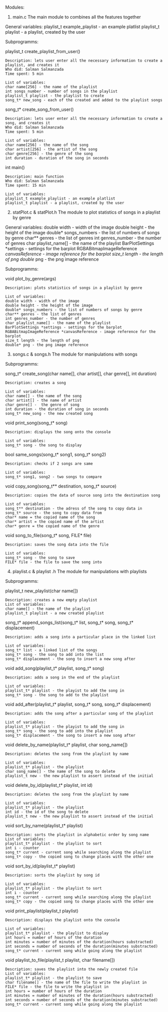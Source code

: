 Modules:

1. main.c
The main module to combines all the features together

General variables:
playlist_t example_playlist - an example platlist
playlist_t playlist - a playlist, created by the user


Subprogramms:

playlist_t create_playlist_from_user()

	Description: lets user enter all the necessary information to create a playlist, and creates it
	Who did: Salman Salmanzada
	Time spent: 5 min

	List of variables:
	char name[256] - the name of the playlist
	int songs_number - number of songs in the playlist
	playlist_t playlist - the playlist to create
	song_t* new_song - each of the created and added to the playlist songs


song_t* create_song_from_user()

	Description: lets user enter all the necessary information to create a song, and creates it
	Who did: Salman Salmanzada
	Time spent: 5 min

	List of variables:
	char name[256] - the name of the song
	char artist[256] - the artist of the song
	char genre[256] - the genre of the song
	int duration - duration of the song in seconds

int main()

	Description: main function
	Who did: Salman Salmanzada
	Time spent: 15 min

	List of variables:
	playlist_t example_playlist - an example platlist
	playlist_t playlist - a playlist, created by the user


2. statPlot.c & statPlot.h
The module to plot statistics of songs in a playlist by genre

General variables:
double width - width of the image
double height - the height of the image
double* songs_numbers - the list of numbers of songs by genre
char** genres - the list of genres
int genres_number - the number of genres
char playlist_name[] - the name of the playlist
BarPlotSettings *settings - settings for the barplot
RGBABitmapImageReference *canvasReference - image reference for the barplot
size_t length - the length of png
double* png - the png image reference


Subprogramms:

void plot_by_genre(args)

	Description: plots statistics of songs in a playlist by genre

	List of variables:
	double width - width of the image
	double height - the height of the image
	double* songs_numbers - the list of numbers of songs by genre
	char** genres - the list of genres
	int genres_number - the number of genres
	char playlist_name[] - the name of the playlist
	BarPlotSettings *settings - settings for the barplot
	RGBABitmapImageReference *canvasReference - image reference for the barplot
	size_t length - the length of png
	double* png - the png image reference


3. songs.c & songs.h
The module for manipulations with songs


Subprogramms:

song_t* create_song(char name[], char artist[], char genre[], int duration)
	
	Description: creates a song

	List of variables:
	char name[] - the name of the song
	char artist[] - the name of artist
	char genre[] -  the genre of song
	int duration - the duration of song in seconds
	song_t* new_song - the new created song


void print_song(song_t* song)
	
	Description: displays the song onto the console

	List of variables:
	song_t* song - the song to display


bool same_songs(song_t* song1, song_t* song2)

	Description: checks if 2 songs are same

	List of variables:
	song_t* song1, song2 - two songs to compare


void copy_song(song_t** destination, song_t* source)

	Description: copies the data of source song into the destination song

	List of variables:
	song_t** destination - the adress of the song to copy data in
	song_t* source - the song to copy data from
	char* name = the copied name of the song
	char* artist = the copied name of the artist
	char* genre = the copied name of the genre


void song_to_file(song_t* song, FILE* file)

	Description: saves the song data into the file

	List of variables:
	song_t* song - the song to save
	FILE* file - the file to save the song into


4. playlist.c & playlist .h
The module for manipulations with playlists


Subprogramms:

playlist_t new_playlist(char name[])

	Description: creates a new empty playlist
	List of variables:
	char name[] - the name of the playlist
	playlist_t playlist - a new created playlist

song_t* append_songs_list(song_t* list, song_t* song, song_t* displacement)

	Description: adds a song into a particular place in the linked list

	List of variables:
	song_t* list - a linked list of the songs
	song_t* song - the song to add into the list
	song_t* displacement - the song to insert a new song after

void add_song(playlist_t* playlist, song_t* song)

	Description: adds a song in the end of the playlist

	List of variables:
	playlist_t* playlist - the playist to add the song in
	song_t* song - the song to add to the playlist

void add_after(playlist_t* playlist, song_t* song, song_t* displacement)

	Description: adds the song after a particular song of the playlist

	List of variables:
	playlist_t* playlist - the playist to add the song in
	song_t* song - the song to add into the playlist
	song_t* displacement - the song to insert a new song after

void delete_by_name(playlist_t* playlist, char song_name[])

	Description: deletes the song from the playlist by name

	List of variables:
	playlist_t* playlist - the playlist
	char song_name[] - the name of the song to delete
	playlist_t new - the new playlist to assert instead of the initial

void delete_by_id(playlist_t* playlist, int id)
	
	Description: deletes the song from the playlist by name

	List of variables:
	playlist_t* playlist - the playlist
	int id - the id of the song to delete
	playlist_t new - the new playlist to assert instead of the initial

void sort_by_name(playlist_t* playlist)

	Description: sorts the playlist in alphabetic order by song name
	List of variables:
	playlist_t* playlist - the playlist to sort
	int i - counter
	song_t* current - current song while searching along the playlist
	song_t* copy - the copied song to change places with the other one

void sort_by_id(playlist_t* playlist)

	Description: sorts the playlist by song id

	List of variables:
	playlist_t* playlist - the playlist to sort
	int i - counter
	song_t* current - current song while searching along the playlist
	song_t* copy - the copied song to change places with the other one

void print_playlist(playlist_t playlist)

	Description: displays the playlist onto the console

	List of variables:
	playlist_t* playlist - the playlist to display
	int hours = number of hours of the duration
	int minutes = number of minutes of the duration(hours substracted)
	int seconds = number of seconds of the duration(minutes substracted)
	song_t* current - current song while going along the playlist

void playlist_to_file(playlist_t playlist, char filename[])

	Description: saves the playlist into the newly created file
	List of variables:
	playlist_t* playlist - the playlist to save
	char filename[] - the name of the file to write the playlist in
	FILE* file - the file to write the playlist in
	int hours = number of hours of the duration
	int minutes = number of minutes of the duration(hours substracted)
	int seconds = number of seconds of the duration(minutes substracted)
	song_t* current - current song while going along the playlist
